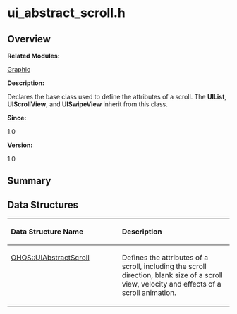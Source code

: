 # ui\_abstract\_scroll.h<a name="EN-US_TOPIC_0000001055358090"></a>

## **Overview**<a name="section1173795388093528"></a>

**Related Modules:**

[Graphic](graphic.md)

**Description:**

Declares the base class used to define the attributes of a scroll. The  **UIList**,  **UIScrollView**, and  **UISwipeView**  inherit from this class. 

**Since:**

1.0

**Version:**

1.0

## **Summary**<a name="section1001870141093528"></a>

## Data Structures<a name="nested-classes"></a>

<a name="table1670477439093528"></a>
<table><thead align="left"><tr id="row1913587928093528"><th class="cellrowborder" valign="top" width="50%" id="mcps1.1.3.1.1"><p id="p755767291093528"><a name="p755767291093528"></a><a name="p755767291093528"></a>Data Structure Name</p>
</th>
<th class="cellrowborder" valign="top" width="50%" id="mcps1.1.3.1.2"><p id="p1466098168093528"><a name="p1466098168093528"></a><a name="p1466098168093528"></a>Description</p>
</th>
</tr>
</thead>
<tbody><tr id="row212602955093528"><td class="cellrowborder" valign="top" width="50%" headers="mcps1.1.3.1.1 "><p id="p844817952093528"><a name="p844817952093528"></a><a name="p844817952093528"></a><a href="ohos-uiabstractscroll.md">OHOS::UIAbstractScroll</a></p>
</td>
<td class="cellrowborder" valign="top" width="50%" headers="mcps1.1.3.1.2 "><p id="p823853201093528"><a name="p823853201093528"></a><a name="p823853201093528"></a>Defines the attributes of a scroll, including the scroll direction, blank size of a scroll view, velocity and effects of a scroll animation. </p>
</td>
</tr>
</tbody>
</table>

